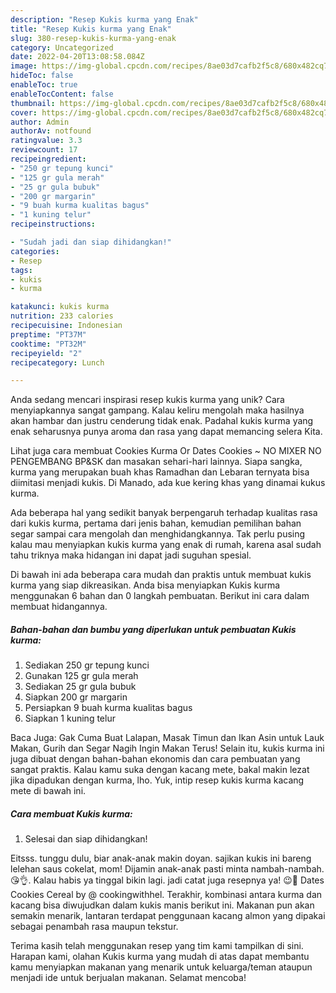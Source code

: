 ```yaml
---
description: "Resep Kukis kurma yang Enak"
title: "Resep Kukis kurma yang Enak"
slug: 380-resep-kukis-kurma-yang-enak
category: Uncategorized
date: 2022-04-20T13:08:58.084Z
image: https://img-global.cpcdn.com/recipes/8ae03d7cafb2f5c8/680x482cq70/kukis-kurma-foto-resep-utama.jpg
hideToc: false
enableToc: true
enableTocContent: false
thumbnail: https://img-global.cpcdn.com/recipes/8ae03d7cafb2f5c8/680x482cq70/kukis-kurma-foto-resep-utama.jpg
cover: https://img-global.cpcdn.com/recipes/8ae03d7cafb2f5c8/680x482cq70/kukis-kurma-foto-resep-utama.jpg
author: Admin
authorAv: notfound
ratingvalue: 3.3
reviewcount: 17
recipeingredient:
- "250 gr tepung kunci"
- "125 gr gula merah"
- "25 gr gula bubuk"
- "200 gr margarin"
- "9 buah kurma kualitas bagus"
- "1 kuning telur"
recipeinstructions:

- "Sudah jadi dan siap dihidangkan!"
categories:
- Resep
tags:
- kukis
- kurma

katakunci: kukis kurma 
nutrition: 233 calories
recipecuisine: Indonesian
preptime: "PT37M"
cooktime: "PT32M"
recipeyield: "2"
recipecategory: Lunch

---
```





Anda sedang mencari inspirasi resep kukis kurma yang unik? Cara menyiapkannya sangat gampang. Kalau keliru mengolah maka hasilnya akan hambar dan justru cenderung tidak enak. Padahal kukis kurma yang enak seharusnya punya aroma dan rasa yang dapat memancing selera Kita.





Lihat juga cara membuat Cookies Kurma Or Dates Cookies ~ NO MIXER NO PENGEMBANG BP&amp;SK dan masakan sehari-hari lainnya. Siapa sangka, kurma yang merupakan buah khas Ramadhan dan Lebaran ternyata bisa diimitasi menjadi kukis. Di Manado, ada kue kering khas yang dinamai kukus kurma.

Ada beberapa hal yang sedikit banyak berpengaruh terhadap kualitas rasa dari kukis kurma, pertama dari jenis bahan, kemudian pemilihan bahan segar sampai cara mengolah dan menghidangkannya. Tak perlu pusing kalau mau menyiapkan kukis kurma yang enak di rumah, karena asal sudah tahu triknya maka hidangan ini dapat jadi suguhan spesial.






Di bawah ini ada beberapa cara mudah dan praktis untuk membuat kukis kurma yang siap dikreasikan. Anda bisa menyiapkan Kukis kurma menggunakan 6 bahan dan 0 langkah pembuatan. Berikut ini cara dalam membuat hidangannya.

<!--inarticleads1-->

##### Bahan-bahan dan bumbu yang diperlukan untuk pembuatan Kukis kurma:

1. Sediakan 250 gr tepung kunci
1. Gunakan 125 gr gula merah
1. Sediakan 25 gr gula bubuk
1. Siapkan 200 gr margarin
1. Persiapkan 9 buah kurma kualitas bagus
1. Siapkan 1 kuning telur


Baca Juga: Gak Cuma Buat Lalapan, Masak Timun dan Ikan Asin untuk Lauk Makan, Gurih dan Segar Nagih Ingin Makan Terus! Selain itu, kukis kurma ini juga dibuat dengan bahan-bahan ekonomis dan cara pembuatan yang sangat praktis. Kalau kamu suka dengan kacang mete, bakal makin lezat jika dipadukan dengan kurma, lho. Yuk, intip resep kukis kurma kacang mete di bawah ini. 

<!--inarticleads2-->

##### Cara membuat Kukis kurma:


1. Selesai dan siap dihidangkan!

Eitsss. tunggu dulu, biar anak-anak makin doyan. sajikan kukis ini bareng lelehan saus cokelat, mom! Dijamin anak-anak pasti minta nambah-nambah. 😘👌. Kalau habis ya tinggal bikin lagi. jadi catat juga resepnya ya! 😉🤗 Dates Cookies Cereal by @ cookingwithhel. Terakhir, kombinasi antara kurma dan kacang bisa diwujudkan dalam kukis manis berikut ini. Makanan pun akan semakin menarik, lantaran terdapat penggunaan kacang almon yang dipakai sebagai penambah rasa maupun tekstur. 

Terima kasih telah menggunakan resep yang tim kami tampilkan di sini. Harapan kami, olahan Kukis kurma yang mudah di atas dapat membantu kamu menyiapkan makanan yang menarik untuk keluarga/teman ataupun menjadi ide untuk berjualan makanan. Selamat mencoba!
